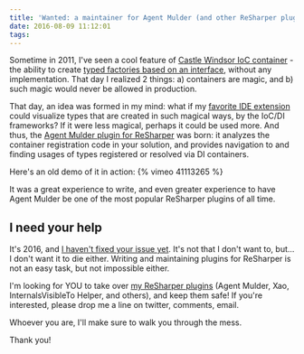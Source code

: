 ```yaml
---
title: 'Wanted: a maintainer for Agent Mulder (and other ReSharper plugins)'
date: 2016-08-09 11:12:01
tags:
---
```

Sometime in 2011, I've seen a cool feature of [Castle Windsor IoC container](https://github.com/castleproject/Windsor/) - the ability to create [typed factories based on an interface](https://github.com/castleproject/Windsor/blob/master/docs/typed-factory-facility-interface-based.md), without any implementation. That day I realized 2 things: a) containers are magic, and b) such magic would never be allowed in production.

That day, an idea was formed in my mind: what if my [favorite IDE extension](https://www.jetbrains.com/resharper/) could visualize types that are created in such magical ways, by the IoC/DI frameworks? If it were less magical, perhaps it could be used more. And thus, the [Agent Mulder plugin for ReSharper](https://github.com/hmemcpy/AgentMulder) was born: it analyzes the container registration code in your solution, and provides navigation to and finding usages of types registered or resolved via DI containers.

Here's an old demo of it in action:
{% vimeo 41113265 %}

It was a great experience to write, and even greater experience to have Agent Mulder be one of the most popular ReSharper plugins of all time.

## I need your help

It's 2016, and [I haven't fixed your issue yet](http://www.michaelbromley.co.uk/blog/529/why-i-havent-fixed-your-issue-yet). It's not that I don't want to, but... I don't want it to die either. Writing and maintaining plugins for ReSharper is not an easy task, but not impossible either.

I'm looking for YOU to take over [my ReSharper plugins](https://resharper-plugins.jetbrains.com/profiles/hmemcpy/) (Agent Mulder, Xao, InternalsVisibleTo Helper, and others), and keep them safe! If you're interested, please drop me a line on twitter, comments, email.

Whoever you are, I'll make sure to walk you through the mess.

Thank you!
